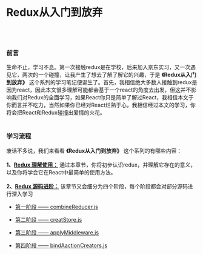 # Redux从入门到放弃
</br>
</br>

### 前言
生命不止，学习不息。第一次接触redux是在学校，后来加入京东实习，又一次遇见它，两次的一个碰撞，让我产生了想去了解了解它的兴趣，于是 **《Redux从入门到放弃》** 这个系列的学习笔记便诞生了。首先，我相信绝大多数人接触到redux是因为react，因此本文很多理解可能都会基于一个react的角度去出发，但这并不影响我们对Redux的全面学习，如果React你只是简单了解过React，我相信本文于你而言并不吃力，当然如果你已经对React烂熟于心，我相信经过本文的学习，你将会把React和Redux碰撞出爱情的火花。
</br>
</br>
### 学习流程
废话不多说，我们来看看 **《Redux从入门到放弃》** 这个系列的有哪些内容：
</br>
</br>
**1、[Redux 理解使用：](https://github.com/Shmily-HJT/Redux-study/tree/master/%E7%90%86%E8%A7%A3%E4%B8%8E%E4%BD%BF%E7%94%A8%EF%BC%88%E4%B8%80%EF%BC%89)** 通过本章节，你将初步认识redux，并理解它存在的意义，以及你将学会它在React中最简单的使用方法。
</br>
</br>
**2、[Redux 源码进阶：](https://github.com/Shmily-HJT/Redux-study/tree/master/%E6%BA%90%E7%A0%81%E7%9A%84%E8%BF%9B%E9%98%B6%EF%BC%88%E4%BA%8C%EF%BC%89)** 该章节又会细分为四个阶段，每个阶段都会对部分源码进行深入学习
</br>
- [第一阶段 —— combineReducer.js](https://github.com/Shmily-HJT/study-Redux-for-React/tree/master/Redux%20%E6%BA%90%E7%A0%81%E8%BF%9B%E9%98%B6%EF%BC%88%E4%BA%8C%EF%BC%89/%E7%AC%AC%E4%B8%80%E9%98%B6%E6%AE%B5%20%E2%80%94%E2%80%94%20combineReducer.js)

- [第二阶段 —— creatStore.js](https://github.com/Shmily-HJT/study-Redux-for-React/tree/master/Redux%20%E6%BA%90%E7%A0%81%E8%BF%9B%E9%98%B6%EF%BC%88%E4%BA%8C%EF%BC%89/%E7%AC%AC%E4%BA%8C%E9%98%B6%E6%AE%B5%20%E2%80%94%E2%80%94%20creatStore.js)

- [第三阶段 —— applyMiddleware.js](https://github.com/Shmily-HJT/study-Redux-for-React/tree/master/Redux%20%E6%BA%90%E7%A0%81%E8%BF%9B%E9%98%B6%EF%BC%88%E4%BA%8C%EF%BC%89/%E7%AC%AC%E4%B8%89%E9%98%B6%E6%AE%B5%20%E2%80%94%E2%80%94%20applyMiddleware.js)

- [第四阶段 —— bindAactionCreators.js](https://github.com/Shmily-HJT/study-Redux-for-React/tree/master/Redux%20%E6%BA%90%E7%A0%81%E8%BF%9B%E9%98%B6%EF%BC%88%E4%BA%8C%EF%BC%89/%E7%AC%AC%E5%9B%9B%E9%98%B6%E6%AE%B5%20%E2%80%94%E2%80%94%20bindActionCreators.js)
